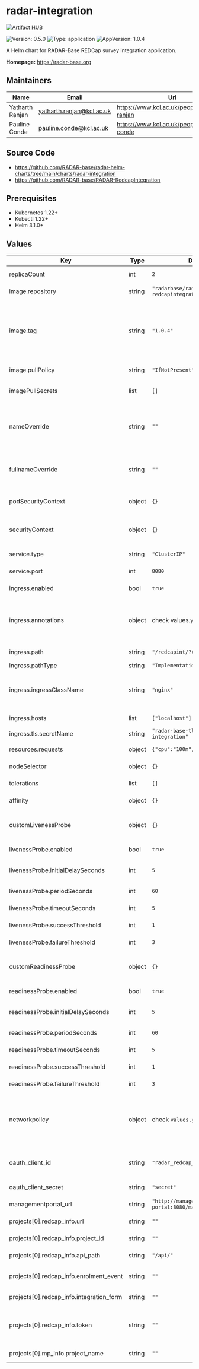 

# radar-integration
[![Artifact HUB](https://img.shields.io/endpoint?url=https://artifacthub.io/badge/repository/radar-integration)](https://artifacthub.io/packages/helm/radar-base/radar-integration)

![Version: 0.5.0](https://img.shields.io/badge/Version-0.5.0-informational?style=flat-square) ![Type: application](https://img.shields.io/badge/Type-application-informational?style=flat-square) ![AppVersion: 1.0.4](https://img.shields.io/badge/AppVersion-1.0.4-informational?style=flat-square)

A Helm chart for RADAR-Base REDCap survey integration application.

**Homepage:** <https://radar-base.org>

## Maintainers

| Name | Email | Url |
| ---- | ------ | --- |
| Yatharth Ranjan | <yatharth.ranjan@kcl.ac.uk> | <https://www.kcl.ac.uk/people/yatharth-ranjan> |
| Pauline Conde | <pauline.conde@kcl.ac.uk> | <https://www.kcl.ac.uk/people/pauline-conde> |

## Source Code

* <https://github.com/RADAR-base/radar-helm-charts/tree/main/charts/radar-integration>
* <https://github.com/RADAR-base/RADAR-RedcapIntegration>

## Prerequisites
* Kubernetes 1.22+
* Kubectl 1.22+
* Helm 3.1.0+

## Values

| Key | Type | Default | Description |
|-----|------|---------|-------------|
| replicaCount | int | `2` | Number replicas to deploy |
| image.repository | string | `"radarbase/radar-redcapintegration"` | radar-integration image repository |
| image.tag | string | `"1.0.4"` | radar-integration image tag (immutable tags are recommended) Overrides the image tag whose default is the chart appVersion. |
| image.pullPolicy | string | `"IfNotPresent"` | radar-integration image pull policy |
| imagePullSecrets | list | `[]` | Docker registry secret names as an array |
| nameOverride | string | `""` | String to partially override radar-integration.fullname template with a string (will prepend the release name) |
| fullnameOverride | string | `""` | String to fully override radar-integration.fullname template with a string |
| podSecurityContext | object | `{}` | Configure radar-integration pods' Security Context |
| securityContext | object | `{}` | Configure radar-integration containers' Security Context |
| service.type | string | `"ClusterIP"` | Kubernetes Service type |
| service.port | int | `8080` | radar-integration port |
| ingress.enabled | bool | `true` | Enable ingress controller resource |
| ingress.annotations | object | check values.yaml | Annotations that define default ingress class, certificate issuer and deny access to sensitive URLs |
| ingress.path | string | `"/redcapint/?(.*)"` | Path within the url structure |
| ingress.pathType | string | `"ImplementationSpecific"` | Ingress Path type |
| ingress.ingressClassName | string | `"nginx"` | IngressClass that will be be used to implement the Ingress (Kubernetes 1.18+) |
| ingress.hosts | list | `["localhost"]` | Hosts to accept requests from |
| ingress.tls.secretName | string | `"radar-base-tls-radar-integration"` | TLS Secret Name |
| resources.requests | object | `{"cpu":"100m","memory":"128Mi"}` | CPU/Memory resource requests |
| nodeSelector | object | `{}` | Node labels for pod assignment |
| tolerations | list | `[]` | Toleration labels for pod assignment |
| affinity | object | `{}` | Affinity labels for pod assignment |
| customLivenessProbe | object | `{}` | Custom livenessProbe that overrides the default one |
| livenessProbe.enabled | bool | `true` | Enable livenessProbe |
| livenessProbe.initialDelaySeconds | int | `5` | Initial delay seconds for livenessProbe |
| livenessProbe.periodSeconds | int | `60` | Period seconds for livenessProbe |
| livenessProbe.timeoutSeconds | int | `5` | Timeout seconds for livenessProbe |
| livenessProbe.successThreshold | int | `1` | Success threshold for livenessProbe |
| livenessProbe.failureThreshold | int | `3` | Failure threshold for livenessProbe |
| customReadinessProbe | object | `{}` | Custom readinessProbe that overrides the default one |
| readinessProbe.enabled | bool | `true` | Enable readinessProbe |
| readinessProbe.initialDelaySeconds | int | `5` | Initial delay seconds for readinessProbe |
| readinessProbe.periodSeconds | int | `60` | Period seconds for readinessProbe |
| readinessProbe.timeoutSeconds | int | `5` | Timeout seconds for readinessProbe |
| readinessProbe.successThreshold | int | `1` | Success threshold for readinessProbe |
| readinessProbe.failureThreshold | int | `3` | Failure threshold for readinessProbe |
| networkpolicy | object | check `values.yaml` | Network policy defines who can access this application and who this applications has access to |
| oauth_client_id | string | `"radar_redcap_integrator"` | OAuth2 clientId used by the webApp for making requests |
| oauth_client_secret | string | `"secret"` | OAuth2 client secret |
| managementportal_url | string | `"http://management-portal:8080/managementportal"` | URL of the Management Portal |
| projects[0].redcap_info.url | string | `""` | URL pointing REDCap instance |
| projects[0].redcap_info.project_id | string | `""` | REDCap project identifier |
| projects[0].redcap_info.api_path | string | `"/api/"` | Redcap relative api path |
| projects[0].redcap_info.enrolment_event | string | `""` | Unique identifier for the enrolment event |
| projects[0].redcap_info.integration_form | string | `""` | Name of integration REDCap form |
| projects[0].redcap_info.token | string | `""` | REDCap API Token used to identify the REDCap user against the REDCap instance |
| projects[0].mp_info.project_name | string | `""` | Management Portal project identifier |
